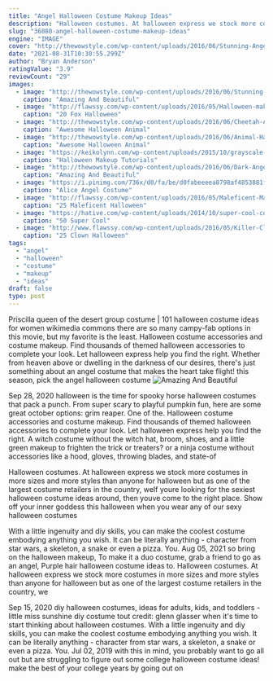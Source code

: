 ```yaml
---
title: "Angel Halloween Costume Makeup Ideas"
description: "Halloween costumes. At halloween express we stock more costumes in more sizes and more styles than anyone for halloween but as one of the largest costume retailers in the country, we"
slug: "36080-angel-halloween-costume-makeup-ideas"
engine: "IMAGE"
cover: "http://thewowstyle.com/wp-content/uploads/2016/06/Stunning-Angel-Halloween-Makeup-Ideas.jpg"
date: "2021-08-31T10:30:55.299Z"
author: "Bryan Anderson"
ratingValue: "3.9"
reviewCount: "29"
images:
  - image: "http://thewowstyle.com/wp-content/uploads/2016/06/Stunning-Angel-Halloween-Makeup-Ideas.jpg"
    caption: "Amazing And Beautiful"
  - image: "http://flawssy.com/wp-content/uploads/2016/05/Halloween-makeup-idea.jpg"
    caption: "20 Fox Halloween"
  - image: "http://thewowstyle.com/wp-content/uploads/2016/06/Cheetah-Animal-Halloween-Makeup.jpg"
    caption: "Awesome Halloween Animal"
  - image: "http://thewowstyle.com/wp-content/uploads/2016/06/Animal-Halloween-Makeup-Ideas.jpg"
    caption: "Awesome Halloween Animal"
  - image: "https://keikolynn.com/wp-content/uploads/2015/10/grayscale-halloween-makeup-black-and-white.jpg"
    caption: "Halloween Makeup Tutorials"
  - image: "http://thewowstyle.com/wp-content/uploads/2016/06/Dark-Angel-Halloween-Makeup-Ideas.jpg"
    caption: "Amazing And Beautiful"
  - image: "https://i.pinimg.com/736x/d0/fa/be/d0fabeeeea8798af4853881fa7086f5f.jpg"
    caption: "Alice Angel Costume"
  - image: "http://flawssy.com/wp-content/uploads/2016/05/Maleficent-Makeup-ideas-for-women.jpg"
    caption: "25 Maleficent Halloween"
  - image: "https://hative.com/wp-content/uploads/2014/10/super-cool-costume-ideas/48-rag-doll-costume.jpg"
    caption: "50 Super Cool"
  - image: "http://www.flawssy.com/wp-content/uploads/2016/05/Killer-Clown-Halloween-Make-Up.jpg"
    caption: "25 Clown Halloween"
tags:
  - "angel"
  - "halloween"
  - "costume"
  - "makeup"
  - "ideas"
draft: false
type: post
---
```


Priscilla queen of the desert group costume | 101 halloween costume ideas for women wikimedia commons there are so many campy-fab options in this movie, but my favorite is the least. Halloween costume accessories and costume makeup. Find thousands of themed halloween accessories to complete your look. Let halloween express help you find the right. Whether from heaven above or dwelling in the darkness of our desires, there's just something about an angel costume that makes the heart take flight! this season, pick the angel halloween costume
![Amazing And Beautiful](http://thewowstyle.com/wp-content/uploads/2016/06/Stunning-Angel-Halloween-Makeup-Ideas.jpg "Amazing And Beautiful")

Sep 28, 2020 halloween is the time for spooky horse halloween costumes that pack a punch. From super scary to playful pumpkin fun, here are some great october options: grim reaper. One of the. Halloween costume accessories and costume makeup. Find thousands of themed halloween accessories to complete your look. Let halloween express help you find the right. A witch costume without the witch hat, broom, shoes, and a little green makeup to frighten the trick or treaters? or a ninja costume without accessories like a hood, gloves, throwing blades, and state-of
<!--inArticleAds-->

<!--galleryOne-->

Halloween costumes. At halloween express we stock more costumes in more sizes and more styles than anyone for halloween but as one of the largest costume retailers in the country, weIf youre looking for the sexiest halloween costume ideas around, then youve come to the right place. Show off your inner goddess this halloween when you wear any of our sexy halloween costumes
<!--inArticleAds-->

<!--galleryTwo-->

With a little ingenuity and diy skills, you can make the coolest costume embodying anything you wish. It can be literally anything - character from star wars, a skeleton, a snake or even a pizza. You. Aug 05, 2021 so bring on the halloween makeup,  To make it a duo costume, grab a friend to go as an angel, Purple hair halloween costume ideas to. Halloween costumes. At halloween express we stock more costumes in more sizes and more styles than anyone for halloween but as one of the largest costume retailers in the country, we
<!--galleryThree-->

Sep 15, 2020 diy halloween costumes, ideas for adults, kids, and toddlers - little miss sunshine diy costume tout credit: glenn glasser when it's time to start thinking about halloween costumes. With a little ingenuity and diy skills, you can make the coolest costume embodying anything you wish. It can be literally anything - character from star wars, a skeleton, a snake or even a pizza. You. Jul 02, 2019 with this in mind, you probably want to go all out but are struggling to figure out some college halloween costume ideas! make the best of your college years by going out on